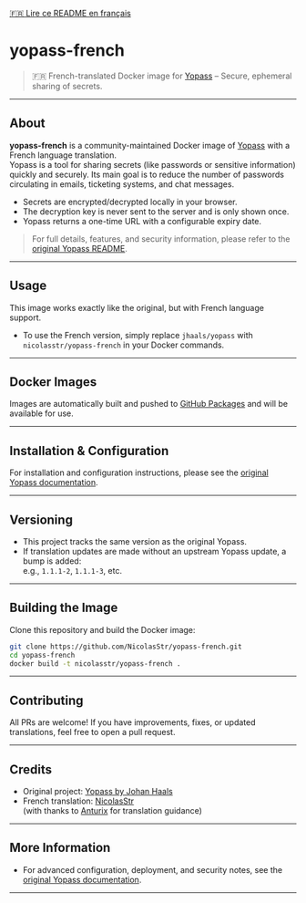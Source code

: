 [🇫🇷 Lire ce README en français](./README.fr.md)

# yopass-french

> 🇫🇷 French-translated Docker image for [Yopass](https://github.com/jhaals/yopass) – Secure, ephemeral sharing of secrets.

---

## About

**yopass-french** is a community-maintained Docker image of [Yopass](https://github.com/jhaals/yopass) with a French language translation.  
Yopass is a tool for sharing secrets (like passwords or sensitive information) quickly and securely. Its main goal is to reduce the number of passwords circulating in emails, ticketing systems, and chat messages.

- Secrets are encrypted/decrypted locally in your browser.
- The decryption key is never sent to the server and is only shown once.
- Yopass returns a one-time URL with a configurable expiry date.

> For full details, features, and security information, please refer to the [original Yopass README](https://github.com/jhaals/yopass#readme).

---

## Usage

This image works exactly like the original, but with French language support.

- To use the French version, simply replace `jhaals/yopass` with `nicolasstr/yopass-french` in your Docker commands.

---

## Docker Images

Images are automatically built and pushed to [GitHub Packages](https://github.com/NicolasStr/yopass-french/pkgs/container/yopass-french) and will be available for use.

---

## Installation & Configuration

For installation and configuration instructions, please see the [original Yopass documentation](https://github.com/jhaals/yopass?tab=readme-ov-file#installation--configuration).

---

## Versioning

- This project tracks the same version as the original Yopass.
- If translation updates are made without an upstream Yopass update, a bump is added:  
  e.g., `1.1.1-2`, `1.1.1-3`, etc.

---

## Building the Image

Clone this repository and build the Docker image:

```sh
git clone https://github.com/NicolasStr/yopass-french.git
cd yopass-french
docker build -t nicolasstr/yopass-french .
```

---

## Contributing

All PRs are welcome! If you have improvements, fixes, or updated translations, feel free to open a pull request.

---

## Credits

- Original project: [Yopass by Johan Haals](https://github.com/jhaals/yopass)
- French translation: [NicolasStr](https://github.com/NicolasStr)  
  (with thanks to [Anturix](https://github.com/Anturix) for translation guidance)

---

## More Information

- For advanced configuration, deployment, and security notes, see the [original Yopass documentation](https://github.com/jhaals/yopass#readme).

---
